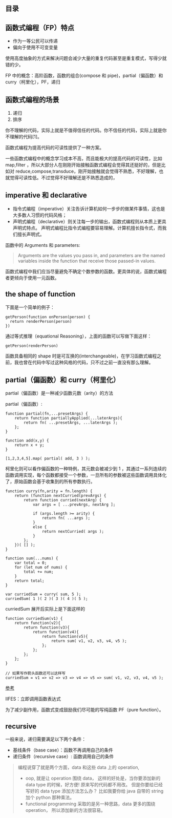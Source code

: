 ## 目录

## 函数式编程（FP）特点

- 作为一等公民可以传递
- 偏向于使用不可变变量

使用高度抽象的方式来解决问题会减少大量的重复代码甚至是重复模式，写得少就错的少。

FP 中的概念：高阶函数，函数的组合(compose 和 pipe)，partial（偏函数）和 curry（柯里化），PF，递归

## 函数式编程的场景

1. 递归
2. 排序

你不理解的代码，实际上就是不值得信任的代码。你不信任的代码，实际上就是你不理解的代码[1]。

函数式编程为提高代码的可读性提供了一种方案。

一些函数式编程中的概念学习成本不高，而且能极大的提高代码的可读性，比如 map,filter ，所以大部分人在刚刚开始接触函数式编程会觉得其还挺好的，但是比如对 reduce,compose,transduce，刚开始接触就会觉得不熟悉，不好理解，也就觉得可读性低。不过觉得不好理解还是不熟悉造成的，

## imperative 和 declarative

- 指令式编程（imperative）关注告诉计算机如何一步步的做某件事情，这也是大多数人习惯的代码风格；
- 声明式编程（declarative）则关注每一步的输出，函数式编程则从本质上更具声明式特点。
  声明式编程比指令式编程要容易理解。计算机擅长指令式，而我们擅长声明式。

函数中的 Arguments 和 parameters:

> Arguments are the values you pass in, and parameters are the named variables inside the function that receive those passed-in values.

函数式编程中我们应当尽量避免不确定个数参数的函数。更具体的说，函数式编程者更倾向于使用一元函数。

## the shape of function

下面是一个简单的例子：

```
getPerson(function onPerson(person) {
  return renderPerson(person)
})
```

通过等式推理（equational Reasoning），上面的函数可以写做下面这样：

```
getPerson(renderPerson)
```

函数具备相同的 shape 时是可互换的(interchangeable)，在学习函数式编程之前，我也曾在代码中写过这种风格的代码，只不过之前一直没有那么理解。

## partial（偏函数）和 curry（柯里化）

partial（偏函数）是一种减少函数元数（arity）的方法

partial（偏函数）:

```
function partial(fn,...presetArgs) {
    return function partiallyApplied(...laterArgs){
        return fn( ...presetArgs, ...laterArgs );
    };
}

function add(x,y) {
    return x + y;
}

[1,2,3,4,5].map( partial( add, 3 ) );
```

柯里化则可以看作偏函数的一种特例，其元数会被减少到 1 ，其通过一系列连续的函数调用实现，每个函数都接受一个参数，一旦所有的参数被这些函数调用具体化了，原始函数会基于收集到的所有参数执行。

```
function curry(fn,arity = fn.length) {
    return (function nextCurried(prevArgs) {
        return function curried(nextArg) {
            var args = [ ...prevArgs, nextArg ];

            if (args.length >= arity) {
                return fn( ...args );
            }
            else {
                return nextCurried( args );
            }
        };
    })( [] );
}

function sum(...nums) {
    var total = 0;
    for (let num of nums) {
        total += num;
    }
    return total;
}

var curriedSum = curry( sum, 5 );
curriedSum( 1 )( 2 )( 3 )( 4 )( 5 );
```

curriedSum 展开后实际上是下面这样的

```
function curriedSum(v1) {
    return function(v2){
        return function(v3){
            return function(v4){
                return function(v5){
                    return sum( v1, v2, v3, v4, v5 );
                };
            };
        };
    };
}

// 如果写作箭头函数还可以这样写
curriedSum = v1 => v2 => v3 => v4 => v5 => sum( v1, v2, v3, v4, v5 );
```

[参考](https://zhuanlan.zhihu.com/p/74777206)

IIFES：立即调用函数表达式

为了减少副作用，函数式变成鼓励我们尽可能的写纯函数 PF（pure function）。

## recursive

一般来说，递归需要满足以下两个条件：

- 基线条件（base case）：函数不再调用自己的条件
- 递归条件（recursive case）: 函数调用自己的条件

> 编程说穿了就是两个方面，data 和这些 data 上的 operation,
>
> - oop, 就是让 operation 围绕 data， 这样的好处是，当你要添加新的 data type 的时候，好方便! 原来写的代码都不用改。 但是你要给已经写好的 data type 添加方法怎么办？ 比如我要你给 java 自带的 string 加个 python 那种乘法。
> - functional programming 采取的是另一种思路，data 更多的围绕 operation， 所以添加新的方法很容易。
